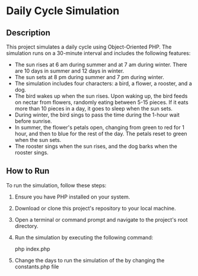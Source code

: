 # Daily Cycle Simulation

## Description

This project simulates a daily cycle using Object-Oriented PHP. The simulation runs on a 30-minute interval and includes the following features:

- The sun rises at 6 am during summer and at 7 am during winter. There are 10 days in summer and 12 days in winter.
- The sun sets at 8 pm during summer and 7 pm during winter.
- The simulation includes four characters: a bird, a flower, a rooster, and a dog.
- The bird wakes up when the sun rises. Upon waking up, the bird feeds on nectar from flowers, randomly eating between 5-15 pieces. If it eats more than 10 pieces in a day, it goes to sleep when the sun sets.
- During winter, the bird sings to pass the time during the 1-hour wait before sunrise.
- In summer, the flower's petals open, changing from green to red for 1 hour, and then to blue for the rest of the day. The petals reset to green when the sun sets.
- The rooster sings when the sun rises, and the dog barks when the rooster sings.

## How to Run

To run the simulation, follow these steps:

1. Ensure you have PHP installed on your system.

2. Download or clone this project's repository to your local machine.

3. Open a terminal or command prompt and navigate to the project's root directory.

4. Run the simulation by executing the following command:

   php index.php

5. Change the days to run the simulation of the by changing the constants.php file